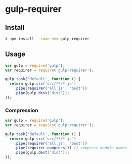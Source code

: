 # gulp-requirer

## Install

```bash
$ npm install --save-dev gulp-requirer
```


## Usage

```js
var gulp = require('gulp');
var requirer = require('gulp-requirer');

gulp.task('default', function () {
  return gulp.src('src/**/*.js')
    .pipe(requirer('all.js', 'boot'))
    .pipe(gulp.dest('dist'));
});
```


### Compression

```js
var gulp = require('gulp');
var requirer = require('gulp-requirer');

gulp.task('default', function () {
  return gulp.src('src/**/*.js')
    .pipe(requirer('all.js', 'boot'))
    .pipe(requirer.compress()) // compress module names
    .pipe(gulp.dest('dist'));
});
```
